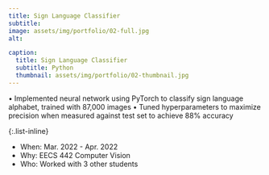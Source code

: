 ```yaml
---
title: Sign Language Classifier
subtitle: 
image: assets/img/portfolio/02-full.jpg
alt: 

caption:
  title: Sign Language Classifier
  subtitle: Python
  thumbnail: assets/img/portfolio/02-thumbnail.jpg
---
```

•	Implemented neural network using PyTorch to classify sign language alphabet, trained with 87,000 images
•	Tuned hyperparameters to maximize precision when measured against test set to achieve 88% accuracy

{:.list-inline}
- When: Mar. 2022 - Apr. 2022
- Why: EECS 442 Computer Vision
- Who: Worked with 3 other students
